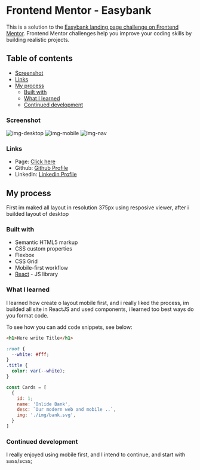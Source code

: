 # Frontend Mentor - Easybank

This is a solution to the [Easybank landing page challenge on Frontend Mentor](https://www.frontendmentor.io/challenges/easybank-landing-page-WaUhkoDN). Frontend Mentor challenges help you improve your coding skills by building realistic projects. 

## Table of contents

  - [Screenshot](#screenshot)
  - [Links](#links)
- [My process](#my-process)
  - [Built with](#built-with)
  - [What I learned](#what-i-learned)
  - [Continued development](#continued-development)



### Screenshot

![img-desktop](https://i.imgur.com/QFd7j7i.png)
![img-mobile](https://i.imgur.com/mLXUJpA.png)
![img-nav](https://i.imgur.com/agpazJn.png)

### Links

- Page: [Click here](https://easybank-hirokirigaya.vercel.app/)
- Github: [Github Profile](https://github.com/hirokirigaya)
- Linkedin: [Linkedin Profile](https://www.linkedin.com/in/daniel-junio-0832481bb/)

## My process

First im maked all layout in resolution 375px using resposive viewer, after i builded layout of desktop

### Built with

- Semantic HTML5 markup
- CSS custom properties
- Flexbox
- CSS Grid
- Mobile-first workflow
- [React](https://reactjs.org/) - JS library

### What I learned

I learned how create o layout mobile first, and i really liked the process, im builded all site in ReactJS and used components, i learned too best ways do you format code.

To see how you can add code snippets, see below:

```html
<h1>Here write Title</h1>
```
```css
:root {
  --white: #fff;
}
.title {
  color: var(--white);
}
```
```js
const Cards = [
  {
    id: 1;
    name: 'Onlide Bank',
    desc: `Our modern web and mobile ..`,
    img: './img/bank.svg',
  }
]
```

### Continued development

I really enjoyed using mobile first, and I intend to continue, and start with sass/scss;

